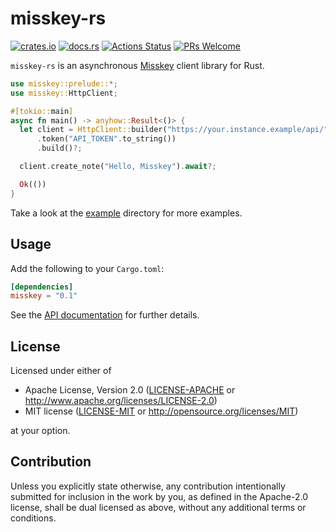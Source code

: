 # misskey-rs

[![crates.io](https://img.shields.io/crates/v/misskey?style=flat-square)](https://crates.io/crates/misskey)
[![docs.rs](https://img.shields.io/badge/docs.rs-misskey-blue?style=flat-square)](https://docs.rs/misskey)
[![Actions Status](https://img.shields.io/github/workflow/status/coord-e/misskey-rs/CI?style=flat-square)](https://github.com/coord-e/misskey-rs/actions?workflow=CI)
[![PRs Welcome](https://img.shields.io/badge/PRs-welcome-brightgreen.svg?style=flat-square)](http://makeapullrequest.com)

`misskey-rs` is an asynchronous [Misskey](https://github.com/syuilo/misskey) client library for Rust.

```rust
use misskey::prelude::*;
use misskey::HttpClient;

#[tokio::main]
async fn main() -> anyhow::Result<()> {
  let client = HttpClient::builder("https://your.instance.example/api/".parse()?)
      .token("API_TOKEN".to_string())
      .build()?;

  client.create_note("Hello, Misskey").await?;

  Ok(())
}
```

Take a look at the [example](https://github.com/coord-e/misskey-rs/tree/develop/example) directory for more examples.

## Usage

Add the following to your `Cargo.toml`:

```toml
[dependencies]
misskey = "0.1"
```

See the [API documentation](https://docs.rs/misskey) for further details.

## License

Licensed under either of

 * Apache License, Version 2.0
    ([LICENSE-APACHE](LICENSE-APACHE) or http://www.apache.org/licenses/LICENSE-2.0)
 * MIT license
		([LICENSE-MIT](LICENSE-MIT) or http://opensource.org/licenses/MIT)

at your option.

## Contribution

Unless you explicitly state otherwise, any contribution intentionally submitted
for inclusion in the work by you, as defined in the Apache-2.0 license, shall be
dual licensed as above, without any additional terms or conditions.
